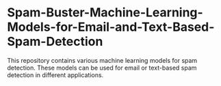 # Spam-Buster-Machine-Learning-Models-for-Email-and-Text-Based-Spam-Detection
This repository contains various machine learning models for spam detection. These models can be used for email or text-based spam detection in different applications.
